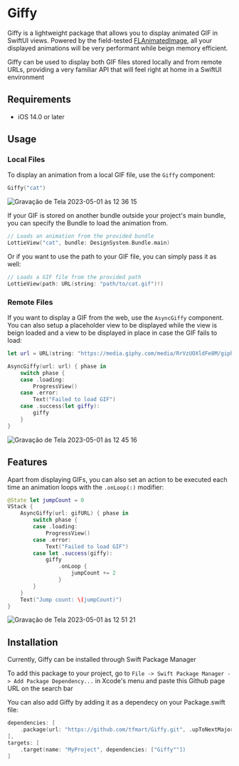 # Giffy

Giffy is a lightweight package that allows you to display animated GIF in SwiftUI views. Powered by the field-tested [FLAnimatedImage](https://github.com/Flipboard/FLAnimatedImage), all your displayed animations will be very performant while beign memory efficient.

Giffy can be used to display both GIF files stored locally and from remote URLs, providing a very familiar API that will feel right at home in a SwiftUI environment

## Requirements

- iOS 14.0 or later

## Usage

### Local Files

To display an animation from a local GIF file, use the `Giffy` component:

```swift
Giffy("cat")
```

![Gravação de Tela 2023-05-01 às 12 36 15](https://user-images.githubusercontent.com/23082132/235479461-8364b51a-e779-429e-a4bb-f4e0b82806ce.gif)

If your GIF is stored on another bundle outside your project's main bundle, you can specify the Bundle to load the animation from.

```swift
// Loads an animation from the provided bundle
LottieView("cat", bundle: DesignSystem.Bundle.main)
```

Or if you want to use the path to your GIF file, you can simply pass it as well:

```swift
// Loads a GIF file from the provided path
LottieView(path: URL(string: "path/to/cat.gif")!)
```

### Remote Files

If you want to display a GIF from the web, use the `AsyncGiffy` component. You can also setup a placeholder view to be displayed while the view is beign loaded and a view to be displayed in place in case the GIF fails to load:

```swift
let url = URL(string: "https://media.giphy.com/media/RrVzUOXldFe8M/giphy.gif")!

AsyncGiffy(url: url) { phase in
    switch phase {
    case .loading:
        ProgressView()
    case .error:
        Text("Failed to load GIF")
    case .success(let giffy):
        giffy
    }
}
```

![Gravação de Tela 2023-05-01 às 12 45 16](https://user-images.githubusercontent.com/23082132/235481035-89686cab-d40f-4f3c-b870-2acbe514e72a.gif)


## Features

Apart from displaying GIFs, you can also set an action to be executed each time an animation loops with the `.onLoop(:)` modifier:

```swift
@State let jumpCount = 0
VStack {
    AsyncGiffy(url: gifURL) { phase in
        switch phase {
        case .loading:
            ProgressView()
        case .error:
            Text("Failed to load GIF")
        case let .success(giffy):
            giffy
                .onLoop {
                    jumpCount += 2
                }
        }
    }
    Text("Jump count: \(jumpCount)")
}
```

![Gravação de Tela 2023-05-01 às 12 51 21](https://user-images.githubusercontent.com/23082132/235482141-0be948d6-c759-4402-8625-efdaa3f5e237.gif)


## Installation

Currently, Giffy can be installed through Swift Package Manager

To add this package to your project, go to `File -> Swift Package Manager -> Add Package Dependency...` in Xcode's menu and paste this Github page URL on the search bar

You can also add Giffy by adding it as a dependecy on your Package.swift file:

```swift
dependencies: [
    .package(url: "https://github.com/tfmart/Giffy.git", .upToNextMajor(from: "1.0.0"))
],
targets: [
    .target(name: "MyProject", dependencies: ["Giffy""])
]
```
